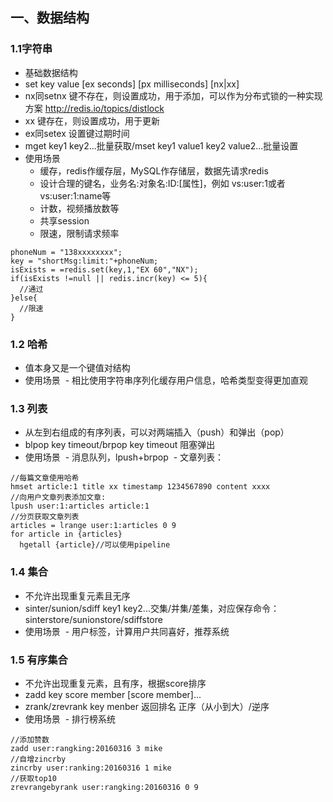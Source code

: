 ## 一、数据结构
### 1.1字符串
- 基础数据结构
- set key value [ex seconds] [px milliseconds] [nx|xx]
- nx同setnx 键不存在，则设置成功，用于添加，可以作为分布式锁的一种实现方案 http://redis.io/topics/distlock
- xx 键存在，则设置成功，用于更新
- ex同setex 设置键过期时间
- mget key1 key2...批量获取/mset key1 value1 key2 value2...批量设置
- 使用场景
  - 缓存，redis作缓存层，MySQL作存储层，数据先请求redis
  - 设计合理的键名，业务名:对象名:ID:[属性]，例如 vs:user:1或者vs:user:1:name等
  - 计数，视频播放数等
  - 共享session
  - 限速，限制请求频率
```
phoneNum = "138xxxxxxxx";
key = "shortMsg:limit:"+phoneNum;
isExists = =redis.set(key,1,"EX 60","NX");
if(isExists !=null || redis.incr(key) <= 5){
  //通过
}else{
  //限速
}
```

### 1.2 哈希
- 值本身又是一个键值对结构
- 使用场景
  - 相比使用字符串序列化缓存用户信息，哈希类型变得更加直观

### 1.3 列表
- 从左到右组成的有序列表，可以对两端插入（push）和弹出（pop）
- blpop key timeout/brpop key timeout 阻塞弹出
- 使用场景
  - 消息队列，lpush+brpop
  - 文章列表：
```
//每篇文章使用哈希
hmset article:1 title xx timestamp 1234567890 content xxxx
//向用户文章列表添加文章:
lpush user:1:articles article:1
//分页获取文章列表
articles = lrange user:1:articles 0 9
for article in {articles}
  hgetall {article}//可以使用pipeline
```

### 1.4 集合
- 不允许出现重复元素且无序
- sinter/sunion/sdiff key1 key2...交集/并集/差集，对应保存命令：sinterstore/sunionstore/sdiffstore
- 使用场景
  - 用户标签，计算用户共同喜好，推荐系统
  
### 1.5 有序集合
- 不允许出现重复元素，且有序，根据score排序
- zadd key score member [score member]...
- zrank/zrevrank key menber 返回排名 正序（从小到大）/逆序
- 使用场景
  - 排行榜系统
```
//添加赞数
zadd user:rangking:20160316 3 mike
//自增zincrby
zincrby user:ranking:20160316 1 mike
//获取top10
zrevrangebyrank user:rangking:20160316 0 9
```
